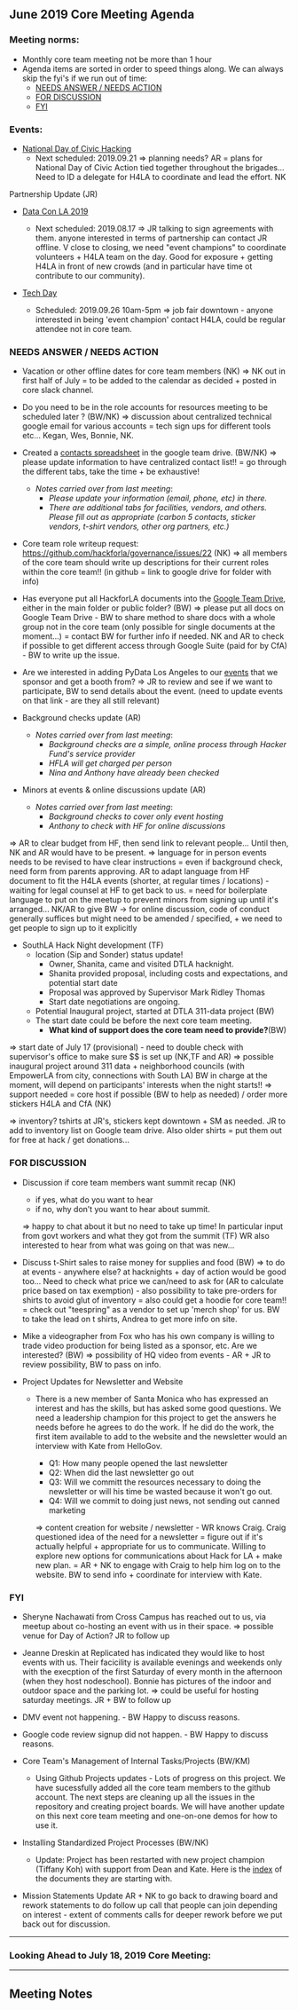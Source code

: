 ## June 2019 Core Meeting Agenda

### Meeting norms:

* Monthly core team meeting not be more than 1 hour 
* Agenda items are sorted in order to speed things along.  We can always skip the fyi's if we run out of time:
  * [NEEDS ANSWER /  NEEDS ACTION](https://github.com/hackforla/governance/new/master/monthly-meeting-notes#needs-answer---needs-action)
  * [FOR DISCUSSION](https://github.com/hackforla/governance/new/master/monthly-meeting-notes#for-discussion)
  * [FYI](https://github.com/hackforla/governance/new/master/monthly-meeting-notes#fyi)

### Events:
* [National Day of Civic Hacking](https://www.codeforamerica.org/national-day-of-civic-hacking)
  * Next scheduled: 2019.09.21
   => planning needs? AR = plans for National Day of Civic Action tied together throughout the brigades... Need to ID a delegate for H4LA to coordinate and lead the effort. NK

Partnership Update (JR)
* [Data Con LA 2019](https://www.dataconla.com/)
  * Next scheduled: 2019.08.17
  => JR talking to sign agreements with them. anyone interested in terms of partnership can contact JR offline. V close to closing, we need "event champions" to coordinate volunteers + H4LA team on the day. Good for exposure + getting H4LA in front of new crowds (and in particular have time ot contribute to our community). 
  
* [Tech Day](https://techdayhq.com/los-angeles)
  * Scheduled: 2019.09.26 10am-5pm
  => job fair downtown - anyone interested in being 'event champion' contact H4LA, could be regular attendee not in core team. 


### NEEDS ANSWER /  NEEDS ACTION
* Vacation or other offline dates for core team members (NK) 
    => NK out in first half of July = to be added to the calendar as decided + posted in core slack channel. 
* Do you need to be in the role accounts for resources meeting to be scheduled later ? (BW/NK)
    => discussion about centralized technical google email for various accounts = tech sign ups for different tools etc... Kegan, Wes, Bonnie, NK. 

* Created a [contacts spreadsheet](https://docs.google.com/spreadsheets/d/1hb25B49UVwi87mXBA420q1vDS5pJJvR8AGfI9G9PNc0/) 
in the google team drive. (BW/NK)
    => please update information to have centralized contact list!! = go through the different tabs, take the time + be exhaustive! 
    
  * *Notes carried over from last meeting*:
    * *Please update your information (email, phone, etc) in there.*
    * *There are additional tabs for facilities, vendors, and others.  Please fill out as appropriate 
    (carbon 5 contacts, sticker vendors, t-shirt vendors, other org partners, etc.)* 
    
* Core team role writeup request:  https://github.com/hackforla/governance/issues/22 (NK)
    => all members of the core team should write up descriptions for their current roles within the core team!! (in github = link to google drive for folder with info) 

* Has everyone put all HackforLA documents into the [Google Team Drive](https://drive.google.com/drive/folders/0ALlp3FxnEORQUk9PVA), 
either in the main folder or public folder? (BW)
    => please put all docs on Google Team Drive - BW to share method to share docs with a whole group not in the core team (only possible for single documents at the moment...) = contact BW for further info if needed. NK and AR to check if possible to get different access through Google Suite (paid for by CfA) - BW to write up the issue. 

* Are we interested in adding PyData Los Angeles to our [events](https://github.com/hackforla/governance/issues/25) that we sponsor and get a booth from?
     => JR to review and see if we want to participate, BW to send details about the event. (need to update events on that link - are they all still relevant) 

* Background checks update (AR)
  * *Notes carried over from last meeting*:
    * *Background checks are a simple, online process through Hacker Fund's service provider*
    * *HFLA will get charged per person*
    * *Nina and Anthony have already been checked*
* Minors at events & online discussions update (AR)
  * *Notes carried over from last meeting*: 
    * *Background checks to cover only event hosting*
    * *Anthony to check with HF for online discussions*

=> AR to clear budget from HF, then send link to relevant people... Until then, NK and AR would have to be present. 
=> language for in person events needs to be revised to have clear instructions = even if background check, need form from parents approving. AR to adapt language from HF document to fit the H4LA events (shorter, at regular times / locations) - waiting for legal counsel at HF to get back to us. = need for boilerplate language to put on the meetup to prevent minors from signing up until it's arranged... NK/AR to give BW
-> for online discussion, code of conduct generally suffices but might need to be amended / specified, + we need to get people to sign up to it explicitly

* SouthLA Hack Night development (TF)
  * location (Sip and Sonder) status update! 
    * Owner, Shanita, came and visited DTLA hacknight.
    * Shanita provided proposal, including costs and expectations, and potential start date
    * Proposal was approved by Supervisor Mark Ridley Thomas
    * Start date negotiations are ongoing.
  * Potential Inaugural project, started at DTLA 311-data project (BW)
  * The start date could be before the next core team meeting.  
    * **What kind of support does the core team need to provide?**(BW)

=> start date of July 17 (provisional) - need to double check with supervisor's office to make sure $$ is set up (NK,TF and AR) 
=> possible inaugural project around 311 data + neighborhood councils (with EmpowerLA from city, connections with South LA) BW in charge at the moment, will depend on participants' interests when the night starts!! 
=> support needed = core host if possible (BW to help as needed) / order more stickers H4LA and CfA (NK) 

=> inventory? tshirts at JR's, stickers kept downtown + SM as needed. JR to add to inventory list on Google team drive. Also older shirts = put them out for free at hack / get donations... 

### FOR DISCUSSION
* Discussion if core team members want summit recap (NK)
  * if yes, what do you want to hear
  * if no, why don’t you want to hear about summit. 
  
  => happy to chat about it but no need to take up time! In particular input from govt workers and what they got from the summit (TF) WR also interested to hear from what was going on that was new... 

* Discuss t-Shirt sales to raise money for supplies and food (BW)
  => to do at events - anywhere else? at hacknights + day of action would be good too... Need to check what price we can/need to ask for (AR to calculate price based on tax exemption) - also possibility to take pre-orders for shirts to avoid glut of inventory = also could get a hoodie for core team!! = check out "teespring" as a vendor to set up 'merch shop' for us. BW to take the lead on t shirts, Andrea to get more info on site. 
  
* Mike a videographer from Fox who has his own company is willing to trade video production for being listed as a sponsor, etc. Are we interested? (BW)
    => possibility of HQ  video from events - AR + JR to review possibility, BW to pass on info. 

* Project Updates for Newsletter and Website
  * There is a new member of Santa Monica who has expressed an interest and has the skills, but has asked some good questions.  We need a leadership champion for this project to get the answers he needs before he agrees to do the work.  If he did do the work, the first item available to add to the website and the newsletter would an interview with Kate from HelloGov.
    * Q1: How many people opened the last newsletter
    * Q2: When did the last newsletter go out
    * Q3: Will we committ the resources necessary to doing the newsletter or will his time be wasted because it won't go out.
    * Q4: Will we commit to doing just news, not sending out canned marketing
    
    => content creation for website / newsletter - WR knows Craig. Craig questioned idea of the need for a newsletter = figure out if it's actually helpful + appropriate for us to communicate. Willing to explore new options for communications about Hack for LA + make new plan. = AR + NK to engage with Craig to help him log on to the website. BW to send info + coordinate for interview with Kate. 

         

### FYI
* Sheryne Nachawati from Cross Campus has reached out to us, via meetup about co-hosting an event with us in their space.
    => possible venue for Day of Action? JR to follow up
    
* Jeanne Dreskin at Replicated has indicated they would like to host events with us.  Their facicility is available evenings and weekends only with the execption of the first Saturday of every month in the afternoon (when they host nodeschool).
Bonnie has pictures of the indoor and outdoor space and the parking lot.
    => could be useful for hosting saturday meetings. JR + BW to follow up  

* DMV event not happening.  - BW Happy to discuss reasons.
* Google code review signup did not happen.  - BW Happy to discuss reasons.

* Core Team's Management of Internal Tasks/Projects (BW/KM)
  * Using Github Projects updates - Lots of progress on this project.  We have sucessfully added all the core team members to the github account.  The next steps are cleaning up all the issues in the repository and creating project boards. We will have another update on this next core team meeting and one-on-one demos for how to use it.

* Installing Standardized Project Processes (BW/NK)
  * Update: Project has been restarted with new project champion (Tiffany Koh) with support from Dean and Kate.
  Here is the [index](https://docs.google.com/document/d/10M9TcbvJZQUfAYezCG7Mtr13rskCbiyl1YJ7ygXS-_0) of the documents they are starting with.

* Mission Statements Update 
AR + NK to go back to drawing board and rework statements to do follow up call that people can join depending on interest - extent of comments calls for deeper rework before we put back out for discussion.  

---
### Looking Ahead to July 18, 2019 Core Meeting:

  
---
## Meeting Notes
